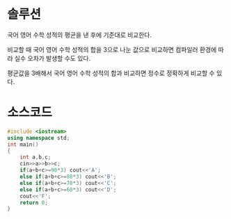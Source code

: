 # 솔루션

국어 영어 수학 성적의 평균을 낸 후에 기준대로 비교한다.

비교할 때 국어 영어 수학 성적의 합을 3으로 나눈 값으로 비교하면 컴파일러 환경에 따라 실수 오차가 발생할 수도 있다.

평균값을 3배해서 국어 영어 수학 성적의 합과 비교하면 정수로 정확하게 비교할 수 있다.



# 소스코드

```cpp
#include <iostream>
using namespace std;
int main()
{
    int a,b,c;
    cin>>a>>b>>c;
    if(a+b+c>=90*3) cout<<'A';
    else if(a+b+c>=80*3) cout<<'B';
    else if(a+b+c>=70*3) cout<<'C';
    else if(a+b+c>=60*3) cout<<'D';
    cout<<'F';
    return 0;
}
```
